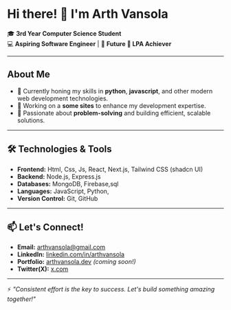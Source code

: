 # Hi there! 👋 I'm Arth Vansola

🎓 **3rd Year Computer Science Student**  
💻 **Aspiring Software Engineer** | 🚀 **Future 💸 LPA Achiever**

---

## About Me  
- 🌱 Currently honing my skills in  **python**, **javascript**, and other modern web development technologies.  
- 🔭 Working on a **some sites** to enhance my development expertise.  
- 🎯 Passionate about **problem-solving** and building efficient, scalable solutions.  

---

## 🛠️ Technologies & Tools  
- **Frontend:** Html, Css, Js, React, Next.js, Tailwind CSS (shadcn UI)  
- **Backend:** Node.js, Express.js  
- **Databases:** MongoDB, Firebase,sql
- **Languages:** JavaScript, Python, 
- **Version Control:** Git, GitHub  

---


## 📫 Let's Connect!  
- **Email:** [arthvansola@gmail.com](mailto:arthvansola@gmail.com)  
- **LinkedIn:** [linkedin.com/in/arthvansola](www.linkedin.com/in/arth-m-ab6629256)  
- **Portfolio:** [arthvansola.dev](https://arthvansola.dev) _(coming soon!)_
- **Twitter(X):** [x.com](https://x.com/ArthM3333)  

---

⚡️ *"Consistent effort is the key to success. Let's build something amazing together!"*  
